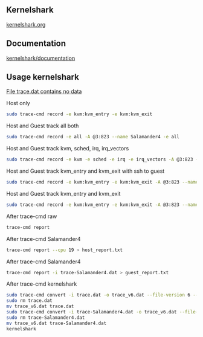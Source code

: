 ## Kernelshark
<a href="https://kernelshark.org/" target="_blank">kernelshark.org</a>  

## Documentation
<a href="https://kernelshark.org/Documentation.html" target="_blank">kernelshark/documentation</a>

## Usage kernelshark

[File trace.dat contains no data](../../../resources/images/trace-cmd/kernelshark/contains_no_data.png)

Host only
```bash
sudo trace-cmd record -e kvm:kvm_entry -e kvm:kvm_exit
```

Host and Guest track all both
```bash
sudo trace-cmd record -e all -A @3:823 --name Salamander4 -e all
```

Host and Guest track kvm, sched, irq, irq_vectors
```bash
sudo trace-cmd record -e kvm -e sched -e irq -e irq_vectors -A @3:823 --name Salamander4 -e all ssh root@192.168.51 'ls -lR . > /dev/null'
```


Host and Guest track kvm_entry and kvm_exit with ssh to guest
```bash
sudo trace-cmd record -e kvm:kvm_entry -e kvm:kvm_exit -A @3:823 --name Salamander4 -e all ssh root@192.168.1.7851 'ls -lR . > /dev/null'
```

Host and Guest track kvm_entry and kvm_exit
```bash
sudo trace-cmd record -e kvm:kvm_entry -e kvm:kvm_exit -A @3:823 --name Salamander4 -e all
```

After trace-cmd raw
```bash
trace-cmd report
```

After trace-cmd Salamander4
```bash
trace-cmd report --cpu 19 > host_report.txt
```

After trace-cmd Salamander4
```bash
trace-cmd report -i trace-Salamander4.dat > guest_report.txt
```

After trace-cmd kernelshark
```bash
sudo trace-cmd convert -i trace.dat -o trace_v6.dat --file-version 6 --compression none
sudo rm trace.dat
mv trace_v6.dat trace.dat
sudo trace-cmd convert -i trace-Salamander4.dat -o trace_v6.dat --file-version 6 --compression none
sudo rm trace-Salamander4.dat
mv trace_v6.dat trace-Salamander4.dat
kernelshark
```